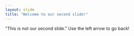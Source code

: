 ```yaml
---
layout: slide
title: "Welcome to our second slide!"
---
```

"This is not our second slide."
Use the left arrow to go back!

